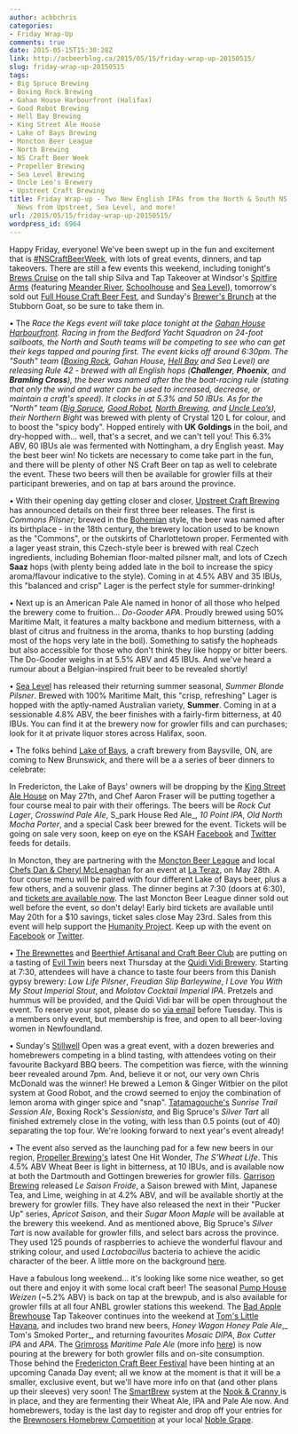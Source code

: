 ```yaml
---
author: acbbchris
categories:
- Friday Wrap-Up
comments: true
date: 2015-05-15T15:30:28Z
link: http://acbeerblog.ca/2015/05/15/friday-wrap-up-20150515/
slug: friday-wrap-up-20150515
tags:
- Big Spruce Brewing
- Boxing Rock Brewing
- Gahan House Harbourfront (Halifax)
- Good Robot Brewing
- Hell Bay Brewing
- King Street Ale House
- Lake of Bays Brewing
- Moncton Beer League
- North Brewing
- NS Craft Beer Week
- Propeller Brewing
- Sea Level Brewing
- Uncle Leo's Brewery
- Upstreet Craft Brewing
title: Friday Wrap-up - Two New English IPAs from the North & South NS Conspiracies,
  News from Upstreet, Sea Level, and more!
url: /2015/05/15/friday-wrap-up-20150515/
wordpress_id: 6964
---
```


Happy Friday, everyone! We've been swept up in the fun and excitement that is [#NSCraftBeerWeek](https://twitter.com/hashtag/nscraftbeerweek?f=realtime), with lots of great events, dinners, and tap takeovers. There are still a few events this weekend, including tonight's [Brews Cruise](http://store.mtcw.ca/p/198/craft-beer-week-brews-cruise) on the tall ship Silva and Tap Takeover at Windsor's [Spitfire Arms](http://www.spitfirearms.com/) (featuring [Meander River](http://www.meanderriverfarm.ca/), [Schoolhouse](http://www.schoolhousebrewery.ca/) and [Sea Level](http://www.sealevelbrewing.com/)), tomorrow's sold out [Full House Craft Beer Fest](http://localconnections.ca/events/view/499/full-house-craft-beer-fest), and Sunday's [Brewer's Brunch](http://www.eventbrite.ca/e/brewers-brunch-tickets-16054442269) at the Stubborn Goat, so be sure to take them in.

• The _Race the Kegs _event will take place tonight at the [Gahan House Harbourfront](http://halifax.gahan.ca/). Racing in from the Bedford Yacht Squadron on 24-foot sailboats, the North and South teams will be competing to see who can get their kegs tapped and pouring first. The event kicks off around 6:30pm. The "South" team ([Boxing Rock](http://www.boxingrock.ca/), Gahan House, [Hell Bay](http://www.hellbaybrewing.com/) and Sea Level) are releasing _Rule 42_ - brewed with all English hops (**Challenger**, **Phoenix**, and **Bramling Cross**), the beer was named after the the boat-racing rule (stating that only the wind and water can be used to increased, decrease, or maintain a craft's speed). It clocks in at 5.3% and 50 IBUs. As for the "North" team ([Big Spruce](http://www.bigspruce.ca/), [Good Robot](http://wroughtironbrewing.ca/), [North Brewing](http://www.northbrewing.ca/), and [Uncle Leo’s](http://uncleleosbrewery.ca/)), their_ Northern Bight_ was brewed with plenty of Crystal 120 L for colour, and to boost the "spicy body". Hopped entirely with **UK Goldings** in the boil, and dry-hopped with... well, that's a secret, and we can't tell you! This 6.3% ABV, 60 IBUs ale was fermented with Nottingham, a dry English yeast. May the best beer win! No tickets are necessary to come take part in the fun, and there will be plenty of other NS Craft Beer on tap as well to celebrate the event. These two beers will then be available for growler fills at their participant breweries, and on tap at bars around the province.

• With their opening day getting closer and closer, [Upstreet Craft Brewing](http://upstreetcraftbrewing.com) has announced details on their first three beer releases. The first is _Commons Pilsner;_ brewed in the [Bohemian](http://bjcp.org/2008styles/style02.php#1b) style, the beer was named after its birthplace - in the 18th century, the brewery location used to be known as the "Commons", or the outskirts of Charlottetown proper. Fermented with a lager yeast strain, this Czech-style beer is brewed with real Czech ingredients, including Bohemian floor-malted pilsner malt, and lots of Czech **Saaz** hops (with plenty being added late in the boil to increase the spicy aroma/flavour indicative to the style). Coming in at 4.5% ABV and 35 IBUs, this "balanced and crisp" Lager is the perfect style for summer-drinking!

•  Next up is an American Pale Ale named in honor of all those who helped the brewery come to fruition... _Do-Gooder APA_. Proudly brewed using 50% Maritime Malt, it features a malty backbone and medium bitterness, with a blast of citrus and fruitness in the aroma, thanks to hop bursting (adding most of the hops very late in the boil). Something to satisfy the hopheads but also accessible for those who don't think they like hoppy or bitter beers. The Do-Gooder weighs in at 5.5% ABV and 45 IBUs. And we've heard a rumour about a Belgian-inspired fruit beer to be revealed shortly!

• [Sea Level](http://www.sealevelbrewing.com/) has released their returning summer seasonal, _Summer Blonde Pilsner_. Brewed with 100% Maritime Malt, this "crisp, refreshing" Lager is hopped with the aptly-named Australian variety, **Summer**. Coming in at a sessionable 4.8% ABV, the beer finishes with a fairly-firm bitterness, at 40 IBUs. You can find it at the brewery now for growler fills and can purchases; look for it at private liquor stores across Halifax, soon.

• The folks behind [Lake of Bays](http://www.lakeofbaysbrewing.ca/), a craft brewery from Baysville, ON, are coming to New Brunswick, and there will be a a series of beer dinners to celebrate:

In Fredericton, the Lake of Bays' owners will be dropping by the [King Street Ale House](http://thekingstreetalehouse.ca/) on May 27th, and Chef Aaron Fraser will be putting together a four course meal to pair with their offerings. The beers will be _Rock Cut Lager_, _Crosswind Pale Ale_, S_park House Red Ale_, _10 Point IPA_, _Old North Mocha Porter_, and a special Cask beer brewed for the event. Tickets will be going on sale very soon, keep on eye on the KSAH [Facebook](https://www.facebook.com/kingstreetalehouse) and [Twitter](https://twitter.com/KingStreetAle) feeds for details.

In Moncton, they are partnering with the  [Moncton Beer League](https://www.facebook.com/MonctonBeerLeague) and local [Chefs Dan & Cheryl McLenaghan](http://infuzedcatering.ca/) for an event at [La Teraz](http://www.lateraz.com/index.php?lang=en), on May 28th. A four course menu will be paired with four different Lake of Bays beer, plus a few others, and a souvenir glass. The dinner begins at 7:30 (doors at 6:30), and [tickets are available now](https://www.eventbrite.ca/e/lake-of-bays-craft-beer-dinner-tickets-16984052759). The last Moncton Beer League dinner sold out well before the event, so don't delay! Early bird tickets are available until May 20th for a $10 savings, ticket sales close May 23rd. Sales from this event will help support the [Humanity Project](http://thehumanityproject.com/). Keep up with the event on [Facebook](https://www.facebook.com/events/1585643801704424/) or [Twitter](https://twitter.com/search?q=%23MctnBeerDinner).

• [The Brewnettes](https://www.facebook.com/groups/769722406415310/) and [Beerthief Artisanal and Craft Beer Club](http://www.beerthief.ca/) are putting on a tasting of [Evil Twin](http://eviltwin.dk/) beers next Thursday at the [Quidi Vidi Brewery](http://www.quidividibrewery.ca/). Starting at 7:30, attendees will have a chance to taste four beers from this Danish gypsy brewery: _Low Life Pilsner_, _Freudian Slip Barleywine_, _I Love You With My Stout Imperial Stout_, and _Molotov Cocktail Imperial IPA_. Pretzels and hummus will be provided, and the Quidi Vidi bar will be open throughout the event. To reserve your spot, please do so [via email](mailto:havajavakayla@gmail.com) before Tuesday. This is a members only event, but membership is free, and open to all beer-loving women in Newfoundland.

• Sunday's [Stillwell](http://www.barstillwell.com/) Open was a great event, with a dozen breweries and homebrewers competing in a blind tasting, with attendees voting on their favourite Backyard BBQ beers. The competition was fierce, with the winning beer revealed around 7pm. And, believe it or not, our very own Chris McDonald was the winner! He brewed a Lemon & Ginger Witbier on the pilot system at Good Robot, and the crowd seemed to enjoy the combination of lemon aroma with ginger spice and "snap". [Tatamagouche's](http://tatabrew.com/) _Sunrise Trail Session Ale_,  Boxing Rock's _Sessionista_, and Big Spruce's _Silver Tart_ all finished extremely close in the voting, with less than 0.5 points (out of 40) separating the top four. We're looking forward to next year's event already!

•  The event also served as the launching pad for a few new beers in our region,  [Propeller Brewing's](http://www.drinkpropeller.ca/) latest One Hit Wonder, _The S'Wheat Life_. This 4.5% ABV Wheat Beer is light in bitterness, at 10 IBUs, and is available now at both the Dartmouth and Gottingen breweries for growler fills. [Garrison Brewing](http://www.garrisonbrewing.com/) released _Le Saison Froide_, a Saison brewed with Mint, Japanese Tea, and Lime, weighing in at 4.2% ABV, and will be available shortly at the brewery for growler fills. They have also released the next in their "Pucker Up" series, _Apricot Saison_, and their _Sugar Moon Maple_ will be available at the brewery this weekend. And as mentioned above, Big Spruce's _Silver Tart_ is now available for growler fills, and select bars across the province. They used 125 pounds of raspberries to achieve the wonderful flavour and striking colour, and used _Lactobacillus_ bacteria to achieve the acidic character of the beer. A little more on the background [here](http://acbeerblog.ca/2015/03/27/friday-wrap-up-20150327/).

Have a fabulous long weekend... it's looking like some nice weather, so get out there and enjoy it with some local craft beer! The seasonal [Pump House](http://beer.pumphousebrewery.ca/) _Weizen_ (~5.2% ABV) is back on tap at the brewpub, and is also available for growler fills at all four ANBL growler stations this weekend. The [Bad Apple Brewhouse](http://badapplebrewhouse.ca/) Tap Takeover continues into the weekend at [Tom's Little Havana](http://tomslittlehavana.wix.com/cafe), and includes two brand new beers, _Honey Wagon Honey Pale Ale_,_ Tom's Smoked Porter_, and returning favourites _Mosaic DIPA_, _Box Cutter IPA_ and _APA_. The [Grimross](https://www.facebook.com/pages/Grimross-Brewing-Co/110264115801307) _Maritime Pale Ale_ (more info [here](http://acbeerblog.ca/2015/05/01/friday-wrap-up-20150501/)) is now pouring at the brewery for both growler fills and on-site consumption. Those behind the [Fredericton Craft Beer Festival](http://www.frederictoncraftbeerfestival.com/) have been hinting at an upcoming Canada Day event; all we know at the moment is that it will be a smaller, exclusive event, but we'll have more info on that (and other plans up their sleeves) very soon! The [SmartBrew](http://www.smartbrew.com/) system at the [Nook & Cranny ](http://thenookandcranny.ca/)is in place, and they are fermenting their Wheat Ale, IPA and Pale Ale now. And homebrewers, today is the last day to register and drop off your entries for the [Brewnosers Homebrew Competition](http://www.brewnosers.org/competition/) at your local [Noble Grape](http://noblegrape.ca/).
